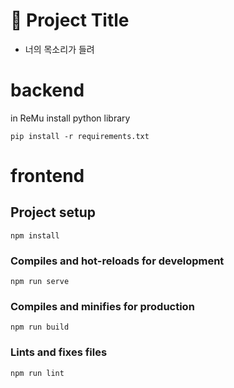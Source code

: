 # :rocket: Project Title

- 너의 목소리가 들려

# backend

in ReMu
install python library
```
pip install -r requirements.txt
```


# frontend
## Project setup
```
npm install
```

### Compiles and hot-reloads for development
```
npm run serve
```

### Compiles and minifies for production
```
npm run build
```

### Lints and fixes files
```
npm run lint
```

